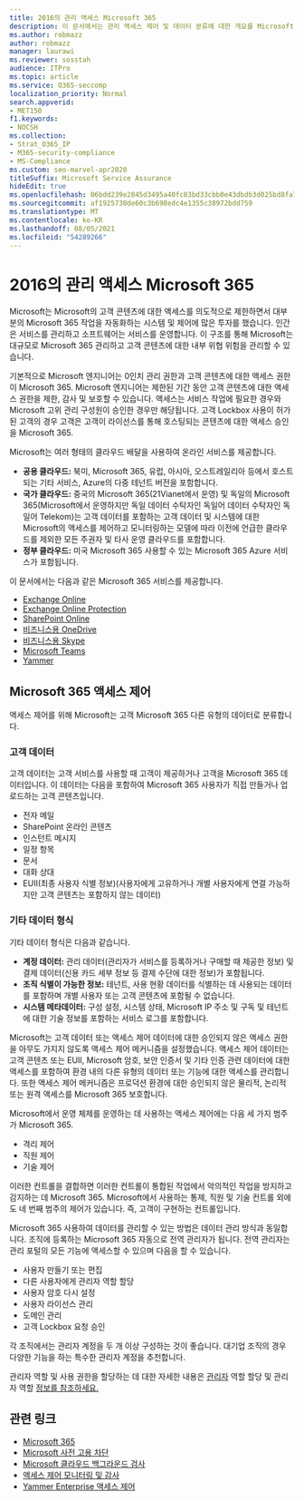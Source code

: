 ```yaml
---
title: 2016의 관리 액세스 Microsoft 365
description: 이 문서에서는 관리 액세스 제어 및 데이터 분류에 대한 개요를 Microsoft 365.
ms.author: robmazz
author: robmazz
manager: laurawi
ms.reviewer: sosstah
audience: ITPro
ms.topic: article
ms.service: O365-seccomp
localization_priority: Normal
search.appverid:
- MET150
f1.keywords:
- NOCSH
ms.collection:
- Strat_O365_IP
- M365-security-compliance
- MS-Compliance
ms.custom: seo-marvel-apr2020
titleSuffix: Microsoft Service Assurance
hideEdit: true
ms.openlocfilehash: 06bdd239e2845d3495a40fc83bd33cbb0e43dbdb3d025bd8fa77b5d5451a680c
ms.sourcegitcommit: af1925730de60c3b698edc4e1355c38972bdd759
ms.translationtype: MT
ms.contentlocale: ko-KR
ms.lasthandoff: 08/05/2021
ms.locfileid: "54289266"
---
```

# <a name="administrative-access-controls-in-microsoft-365"></a>2016의 관리 액세스 Microsoft 365 

Microsoft는 Microsoft의 고객 콘텐츠에 대한 액세스를 의도적으로 제한하면서 대부분의 Microsoft 365 작업을 자동화하는 시스템 및 제어에 많은 투자를 했습니다. 인간은 서비스를 관리하고 소프트웨어는 서비스를 운영합니다. 이 구조를 통해 Microsoft는 대규모로 Microsoft 365 관리하고 고객 콘텐츠에 대한 내부 위협 위험을 관리할 수 있습니다.

기본적으로 Microsoft 엔지니어는 0인치 관리 권한과 고객 콘텐츠에 대한 액세스 권한이 Microsoft 365. Microsoft 엔지니어는 제한된 기간 동안 고객 콘텐츠에 대한 액세스 권한을 제한, 감사 및 보호할 수 있습니다. 액세스는 서비스 작업에 필요한 경우와 Microsoft 고위 관리 구성원이 승인한 경우만 해당됩니다. 고객 Lockbox 사용이 허가된 고객의 경우 고객은 고객이 라이선스를 통해 호스팅되는 콘텐츠에 대한 액세스 승인을 Microsoft 365.

Microsoft는 여러 형태의 클라우드 배달을 사용하여 온라인 서비스를 제공합니다.

- **공용 클라우드:** 북미, Microsoft 365, 유럽, 아시아, 오스트레일리아 등에서 호스트되는 기타 서비스, Azure의 다중 테넌트 버전을 포함합니다.
- **국가 클라우드:** 중국의 Microsoft 365(21Vianet에서 운영) 및 독일의 Microsoft 365(Microsoft에서 운영하지만 독일 데이터 수탁자인 독일어 데이터 수탁자인 독일어 Telekom)는 고객 데이터를 포함하는 고객 데이터 및 시스템에 대한 Microsoft의 액세스를 제어하고 모니터링하는 모델에 따라 이전에 언급한 클라우드를 제외한 모든 주권자 및 타사 운영 클라우드를 포함합니다.
- **정부 클라우드:** 미국 Microsoft 365 사용할 수 있는 Microsoft 365 Azure 서비스가 포함됩니다.

이 문서에서는 다음과 같은 Microsoft 365 서비스를 제공합니다.

- [Exchange Online](/Exchange/exchange-online)
- [Exchange Online Protection](/Office365/SecurityCompliance/eop/exchange-online-protection-overview)
- [SharePoint Online](/sharepoint/sharepoint-online)
- [비즈니스용 OneDrive](/OneDrive/onedrive)
- [비즈니스용 Skype](/SkypeForBusiness/skype-for-business-online)
- [Microsoft Teams](/MicrosoftTeams/Teams-overview)
- [Yammer](/yammer/yammer-landing-page)

## <a name="microsoft-365-access-controls"></a>Microsoft 365 액세스 제어

액세스 제어를 위해 Microsoft는 고객 Microsoft 365 다른 유형의 데이터로 분류합니다.

### <a name="customer-data"></a>고객 데이터

고객 데이터는 고객 서비스를 사용할 때 고객이 제공하거나 고객을 Microsoft 365 데이터입니다. 이 데이터는 다음을 포함하여 Microsoft 365 사용자가 직접 만들거나 업로드하는 고객 콘텐츠입니다.

- 전자 메일
- SharePoint 온라인 콘텐츠
- 인스턴트 메시지
- 일정 항목
- 문서
- 대화 상대
- EUII(최종 사용자 식별 정보)(사용자에게 고유하거나 개별 사용자에게 연결 가능하지만 고객 콘텐츠는 포함하지 않는 데이터)

### <a name="other-types-of-data"></a>기타 데이터 형식

기타 데이터 형식은 다음과 같습니다.

- **계정 데이터:** 관리 데이터(관리자가 서비스를 등록하거나 구매할 때 제공한 정보) 및 결제 데이터(신용 카드 세부 정보 등 결제 수단에 대한 정보)가 포함됩니다.
- **조직 식별이 가능한 정보:** 테넌트, 사용 현황 데이터를 식별하는 데 사용되는 데이터를 포함하며 개별 사용자 또는 고객 콘텐츠에 포함될 수 없습니다.
- **시스템 메타데이터:** 구성 설정, 시스템 상태, Microsoft IP 주소 및 구독 및 테넌트에 대한 기술 정보를 포함하는 서비스 로그를 포함합니다.

Microsoft는 고객 데이터 또는 액세스 제어 데이터에 대한 승인되지 않은 액세스 권한을 아무도 가지지 않도록 액세스 제어 메커니즘을 설정했습니다. 액세스 제어 데이터는 고객 콘텐츠 또는 EUII, Microsoft 암호, 보안 인증서 및 기타 인증 관련 데이터에 대한 액세스를 포함하여 환경 내의 다른 유형의 데이터 또는 기능에 대한 액세스를 관리합니다. 또한 액세스 제어 메커니즘은 프로덕션 환경에 대한 승인되지 않은 물리적, 논리적 또는 원격 액세스를 Microsoft 365 보호합니다.

Microsoft에서 운영 체제를 운영하는 데 사용하는 액세스 제어에는 다음 세 가지 범주가 Microsoft 365.

- 격리 제어
- 직원 제어
- 기술 제어

이러한 컨트롤을 결합하면 이러한 컨트롤이 통합된 작업에서 악의적인 작업을 방지하고 감지하는 데 Microsoft 365. Microsoft에서 사용하는 통제, 직원 및 기술 컨트롤 외에도 네 번째 범주의 제어가 있습니다. 즉, 고객이 구현하는 컨트롤입니다.

Microsoft 365 사용하여 데이터를 관리할 수 있는 방법은 데이터 관리 방식과 동일합니다. 조직에 등록하는 Microsoft 365 자동으로 전역 관리자가 됩니다. 전역 관리자는 관리 포털의 모든 기능에 액세스할 수 있으며 다음을 할 수 있습니다.

- 사용자 만들기 또는 편집
- 다른 사용자에게 관리자 역할 할당
- 사용자 암호 다시 설정
- 사용자 라이선스 관리
- 도메인 관리
- 고객 Lockbox 요청 승인

각 조직에서는 관리자 계정을 두 개 이상 구성하는 것이 좋습니다. 대기업 조직의 경우 다양한 기능을 하는 특수한 관리자 계정을 추천합니다.

관리자 역할 및 사용 권한을 할당하는 데 대한 자세한 내용은 [관리자](/microsoft-365/admin/add-users/assign-admin-roles) 역할 할당 및 관리자 역할 [정보를 참조하세요.](/microsoft-365/admin/add-users/about-admin-roles)

## <a name="related-links"></a>관련 링크

- [Microsoft 365](assurance-isolation-in-microsoft-365.md)
- [Microsoft 사전 고용 차단](assurance-pre-employment-screening.md)
- [Microsoft 클라우드 백그라운드 검사](assurance-cloud-background-check.md)
- [액세스 제어 모니터링 및 감사](assurance-monitoring-and-auditing-access-controls.md)
- [Yammer Enterprise 액세스 제어](assurance-yammer-enterprise-access-controls.md)
